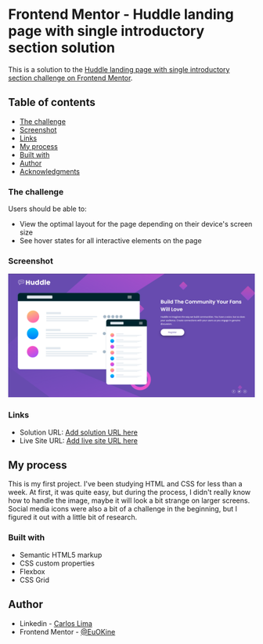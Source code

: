 # Frontend Mentor - Huddle landing page with single introductory section solution

This is a solution to the [Huddle landing page with single introductory section challenge on Frontend Mentor](https://www.frontendmentor.io/challenges/huddle-landing-page-with-a-single-introductory-section-B_2Wvxgi0).

## Table of contents

-   [The challenge](#the-challenge)
-   [Screenshot](#screenshot)
-   [Links](#links)
-   [My process](#my-process)
-   [Built with](#built-with)
-   [Author](#author)
-   [Acknowledgments](#acknowledgments)

### The challenge

Users should be able to:

-   View the optimal layout for the page depending on their device's screen size
-   See hover states for all interactive elements on the page

### Screenshot

![](./screenshot.png)

### Links

-   Solution URL: [Add solution URL here](https://your-solution-url.com)
-   Live Site URL: [Add live site URL here](https://your-live-site-url.com)

## My process

This is my first project. I've been studying HTML and CSS for less than a week. At first, it was quite easy, but during the process, I didn't really know how to handle the image, maybe it will look a bit strange on larger screens. Social media icons were also a bit of a challenge in the beginning, but I figured it out with a little bit of research.

### Built with

-   Semantic HTML5 markup
-   CSS custom properties
-   Flexbox
-   CSS Grid

## Author

-   Linkedin - [Carlos Lima](https://www.linkedin.com/in/carlos-lima-7b31a9269)
-   Frontend Mentor - [@EuOKine](https://www.frontendmentor.io/profile/EuOKine)

